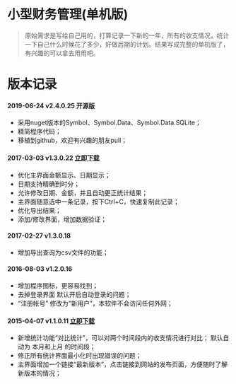 # 小型财务管理(单机版)
> 原始需求是写给自己用的，打算记录一下新的一年，所有的收支情况，统计一下自己什么时候花了多少，好做后期的计划。结果写成完整的单机版了，有兴趣的可以拿去用用吧。

# 版本记录
#### 2019-06-24 v2.4.0.25 开源版
* 采用nuget版本的Symbol、Symbol.Data、Symbol.Data.SQLite；
* 精简程序代码；
* 移植到github，欢迎有兴趣的朋友pull；

#### 2017-03-03 v1.3.0.22    [立即下载](/raw/master/.files/versions/FundsManager.Standalone-v1.3.0.22-20170303.zip)
* 优化主界面金额显示、日期显示；
* 日期支持精确到时分；
* 允许修改日期、金额，并且自动更正统计结果；
* 主界面随意选中一条记录，按下Ctrl+C，快速复制此记录；
* 优化导出结果；
* 添加/修改界面，增加数据验证；

#### 2017-02-27 v1.3.0.18
* 增加导出查询为csv文件的功能；

#### 2016-08-03 v1.2.0.16
* 增加程序图标，更容易找到；
* 去掉登录界面 默认开启自动登录的问题；
* “注册帐号” 修改为“新用户”，本软件不会访问任何外网； 

#### 2015-04-07 v1.1.0.11    [立即下载](/raw/master/.files/versions/FundsManager.Standalone-v1.1.0.11-20150407-1624.7z)
* 新增统计功能“对比统计”，可以对两个时间段内的收支情况进行对比；
默认自动为 本月和上月 的时间段；
* 修正所有统计界面最小化时出现错误的问题；
* 主界面增加一个链接“最新版本”，点击链接到网站的发布页面，方便随时了解新版本的情况；
